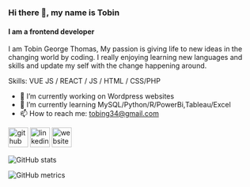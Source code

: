 ### Hi there 👋, my name is Tobin
#### I am a frontend developer
I am Tobin George Thomas, My passion is giving life to new ideas in the changing world by coding. I really enjoying learning new languages and skills and update my self with the change happening around.


Skills: VUE JS / REACT / JS / HTML / CSS/PHP

- 🔭 I’m currently working on Wordpress websites 
- 🌱 I’m currently learning MySQL/Python/R/PowerBi,Tableau/Excel 
- 📫 How to reach me: tobing34@gmail.com 


[<img src='https://cdn.jsdelivr.net/npm/simple-icons@3.0.1/icons/github.svg' alt='github' height='40'>](https://github.com/tobing34)  [<img src='https://cdn.jsdelivr.net/npm/simple-icons@3.0.1/icons/linkedin.svg' alt='linkedin' height='40'>](https://www.linkedin.com/in/tobin-george-thomas-030510168/)  [<img src='https://cdn.jsdelivr.net/npm/simple-icons@3.0.1/icons/icloud.svg' alt='website' height='40'>](https://www.tobingeorgethomas.com)  

![GitHub stats](https://github-readme-stats.vercel.app/api?username=tobing34&show_icons=true)  

![GitHub metrics](https://metrics.lecoq.io/tobing34)  





